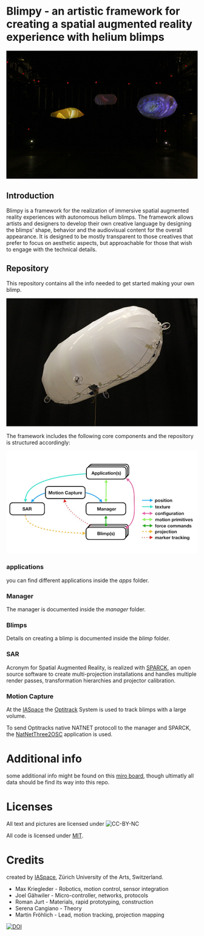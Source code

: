 # Blimpy - an artistic framework for creating a spatial augmented reality experience with helium blimps

![alt text](assets/pix/BlimpsInFlight.jpg)

## Introduction

Blimpy is a framework for the realization of immersive spatial augmented reality experiences with autonomous helium blimps. The framework allows artists and designers to develop their own creative language by designing the blimps’ shape, behavior and the audiovisual content for the overall appearance. It is designed to be mostly transparent to those creatives that prefer to focus on aesthetic aspects, but approachable for those that wish to engage with the technical details.

## Repository

This repository contains all the info needed to get started making your own blimp.

![alt text](assets/pix/Blimp.jpg)

The framework includes the following core components and the repository is structured accordingly:

![alt text](assets/pix/CoreSystemDataFlow.jpg)

### applications
you can find different applications inside the *apps* folder.

### Manager
The manager is documented inside the *manager* folder.

### Blimps
Details on creating a blimp is documented inside the *blimp* folder.

### SAR
Acronym for Spatial Augmented Reality, is realized with [SPARCK](http://tecartlab.com), an open source software to create multi-projection installations and handles multiple render passes, transformation hierarchies and projector calibration.

### Motion Capture
At the [IASpace](http://immersive-arts.ch) the [Optitrack](http://optitrack.com) System is used to track blimps with a large volume.

To send Optitracks native NATNET protocoll to the manager and SPARCK, the [NatNetThree2OSC](https://github.com/tecartlab/app_NetNatThree2OSC) application is used.

# Additional info

some additional info might be found on this [miro board](https://miro.com/app/board/o9J_lFMUi0Q=/), though ultimatly all data should be find its way into this repo.

# Licenses

All text and pictures are licensed under  ![CC-BY-NC](https://licensebuttons.net/l/by-nc/2.0/88x31.png)

All code is licensed under [MIT](https://opensource.org/licenses/MIT).

# Credits

created by [IASpace](http://immersive-arts.ch), Zürich University of the Arts, Switzerland.

* Max Kriegleder - Robotics, motion control, sensor integration
* Joel Gähwiler - Micro-controller, networks, protocols
* Roman Jurt - Materials, rapid prototyping, construction
* Serena Cangiano - Theory
* Martin Fröhlich - Lead, motion tracking, projection mapping

[![DOI](https://zenodo.org/badge/245631441.svg)](https://zenodo.org/badge/latestdoi/245631441)
